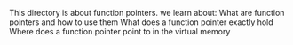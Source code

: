 This directory is about function pointers. we learn about:
What are function pointers and how to use them
What does a function pointer exactly hold
Where does a function pointer point to in the virtual memory
